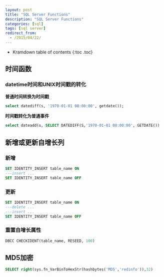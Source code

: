 ```yaml
---
layout: post
title: "SQL Server Functions"
description: "SQL Server Functions"
categories: [sql]
tags: [sql server]
redirect_from:
  - /2015/04/22/
---
```

* Kramdown table of contents
{:toc .toc}

## 时间函数

### datetime时间和UNIX时间戳的转化
**普通时间转换为时间戳**

```sql
select datediff(s, '1970-01-01 08:00:00', getdate());
```
**时间戳转化为普通事件**

```sql
select dateadd(s, SELECT DATEDIFF(S,'1970-01-01 08:00:00', GETDATE())  ,'1970-01-01 08:00:00');
```

## 新增或更新自增长列

### 新增

```sql
SET IDENTITY_INSERT table_name ON 
---insert ...
SET IDENTITY_INSERT table_name OFF 
```

### 更新

```sql
SET IDENTITY_INSERT table_name ON 
---delete ...
---insert ...
SET IDENTITY_INSERT table_name OFF 
```

### 重置自增长属性

```sql
DBCC CHECKIDENT(table_name, RESEED, 100)
```

## MD5加密

```sql
SELECT right(sys.fn_VarBinToHexStr(hashbytes('MD5','redinfo')),32)
```

